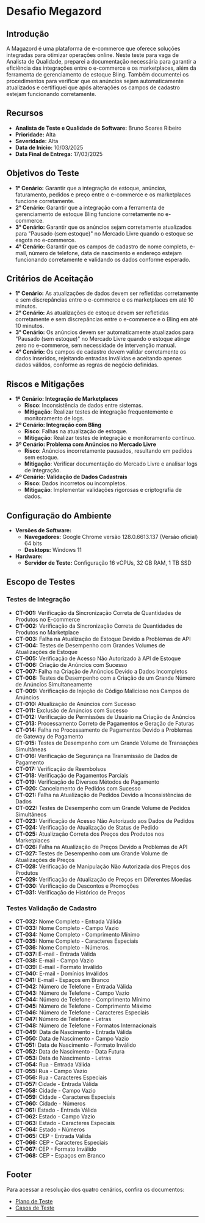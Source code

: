 # Desafio Megazord

## Introdução

A Magazord é uma plataforma de e-commerce que oferece soluções integradas para otimizar operações online. Neste teste para vaga de Analista de Qualidade, preparei a documentação necessária para garantir a eficiência das integrações entre o e-commerce e os marketplaces, além da ferramenta de gerenciamento de estoque Bling. Também documentei os procedimentos para verificar que os anúncios sejam automaticamente atualizados e certifiquei que após alterações os campos de cadastro estejam funcionando corretamente.

## Recursos

- **Analista de Teste e Qualidade de Software:** Bruno Soares Ribeiro
- **Prioridade:** Alta
- **Severidade:** Alta
- **Data de Inicio:** 10/03/2025
- **Data Final de Entrega:** 17/03/2025

## Objetivos do Teste

- **1° Cenário:** Garantir que a integração de estoque, anúncios, faturamento, pedidos e preço entre o e-commerce e os marketplaces funcione corretamente.
- **2° Cenário:** Garantir que a integração com a ferramenta de gerenciamento de estoque Bling funcione corretamente no e-commerce.
- **3° Cenário:** Garantir que os anúncios sejam corretamente atualizados para "Pausado (sem estoque)" no Mercado Livre quando o estoque se esgota no e-commerce.
- **4° Cenário:** Garantir que os campos de cadastro de nome completo, e-mail, número de telefone, data de nascimento e endereço estejam funcionando corretamente e validando os dados conforme esperado.

## Critérios de Aceitação

- **1° Cenário:** As atualizações de dados devem ser refletidas corretamente e sem discrepâncias entre o e-commerce e os marketplaces em até 10 minutos.
- **2° Cenário:** As atualizações de estoque devem ser refletidas corretamente e sem discrepâncias entre o e-commerce e o Bling em até 10 minutos.
- **3° Cenário:** Os anúncios devem ser automaticamente atualizados para "Pausado (sem estoque)" no Mercado Livre quando o estoque atinge zero no e-commerce, sem necessidade de intervenção manual.
- **4° Cenário:** Os campos de cadastro devem validar corretamente os dados inseridos, rejeitando entradas inválidas e aceitando apenas dados válidos, conforme as regras de negócio definidas.

## **Riscos e Mitigações**

- **1º Cenário: Integração de Marketplaces**
  - **Risco**: Inconsistência de dados entre sistemas.
  - **Mitigação**: Realizar testes de integração frequentemente e monitoramento de logs.
- **2º Cenário: Integração com Bling**
  - **Risco**: Falhas na atualização de estoque.
  - **Mitigação**: Realizar testes de integração e monitoramento contínuo.
- **3º Cenário: Problema com Anúncios no Mercado Livre**
  - **Risco**: Anúncios incorretamente pausados, resultando em pedidos sem estoque.
  - **Mitigação**: Verificar documentação do Mercado Livre e analisar logs de integração.
- **4º Cenário: Validação de Dados Cadastrais**
  - **Risco**: Dados incorretos ou incompletos.
  - **Mitigação**: Implementar validações rigorosas e criptografia de dados.

## Configuração do Ambiente

- **Versões de Software:**
  - **Navegadores:** Google Chrome versão 128.0.6613.137 (Versão oficial) 64 bits
  - **Desktops:** Windows 11
- **Hardware:**
  - **Servidor de Teste:** Configuração 16 vCPUs, 32 GB RAM, 1 TB SSD

## Escopo de Testes

### Testes de Integração

- **CT-001:** Verificação da Sincronização Correta de Quantidades de Produtos no E-commerce
- **CT-002:** Verificação da Sincronização Correta de Quantidades de Produtos no Marketplace
- **CT-003:** Falha na Atualização de Estoque Devido a Problemas de API
- **CT-004:** Testes de Desempenho com Grandes Volumes de Atualizações de Estoque
- **CT-005:** Verificação de Acesso Não Autorizado à API de Estoque
- **CT-006:** Criação de Anúncios com Sucesso
- **CT-007:** Falha na Criação de Anúncios Devido a Dados Incompletos
- **CT-008:** Testes de Desempenho com a Criação de um Grande Número de Anúncios Simultaneamente
- **CT-009:** Verificação de Injeção de Código Malicioso nos Campos de Anúncios
- **CT-010:** Atualização de Anúncios com Sucesso
- **CT-011:** Exclusão de Anúncios com Sucesso
- **CT-012:** Verificação de Permissões de Usuário na Criação de Anúncios
- **CT-013:** Processamento Correto de Pagamentos e Geração de Faturas
- **CT-014:** Falha no Processamento de Pagamentos Devido a Problemas de Gateway de Pagamento
- **CT-015:** Testes de Desempenho com um Grande Volume de Transações Simultâneas
- **CT-016:** Verificação de Segurança na Transmissão de Dados de Pagamento
- **CT-017:** Verificação de Reembolsos
- **CT-018:** Verificação de Pagamentos Parciais
- **CT-019:** Verificação de Diversos Métodos de Pagamento
- **CT-020:** Cancelamento de Pedidos com Sucesso
- **CT-021:** Falha na Atualização de Pedidos Devido a Inconsistências de Dados
- **CT-022:** Testes de Desempenho com um Grande Volume de Pedidos Simultâneos
- **CT-023:** Verificação de Acesso Não Autorizado aos Dados de Pedidos
- **CT-024:** Verificação de Atualização de Status de Pedido
- **CT-025:** Atualização Correta dos Preços dos Produtos nos Marketplaces
- **CT-026:** Falha na Atualização de Preços Devido a Problemas de API
- **CT-027:** Testes de Desempenho com um Grande Volume de Atualizações de Preços
- **CT-028:** Verificação de Manipulação Não Autorizada dos Preços dos Produtos
- **CT-029:** Verificação de Atualização de Preços em Diferentes Moedas
- **CT-030:** Verificação de Descontos e Promoções
- **CT-031:** Verificação de Histórico de Preços

### Testes Validação de Cadastro

- **CT-032:** Nome Completo - Entrada Válida
- **CT-033:** Nome Completo - Campo Vazio
- **CT-034:** Nome Completo - Comprimento Mínimo
- **CT-035:** Nome Completo - Caracteres Especiais
- **CT-036:** Nome Completo - Números.
- **CT-037:** E-mail - Entrada Válida
- **CT-038:** E-mail - Campo Vazio
- **CT-039:** E-mail - Formato Inválido
- **CT-040:** E-mail - Domínios Inválidos
- **CT-041:** E-mail - Espaços em Branco
- **CT-042:** Número de Telefone - Entrada Válida
- **CT-043:** Número de Telefone - Campo Vazio
- **CT-044:** Número de Telefone - Comprimento Mínimo
- **CT-045:** Número de Telefone - Comprimento Máximo
- **CT-046:** Número de Telefone - Caracteres Especiais
- **CT-047:** Número de Telefone - Letras
- **CT-048:** Número de Telefone - Formatos Internacionais
- **CT-049:** Data de Nascimento - Entrada Válida
- **CT-050:** Data de Nascimento - Campo Vazio
- **CT-051:** Data de Nascimento - Formato Inválido
- **CT-052:** Data de Nascimento - Data Futura
- **CT-053:** Data de Nascimento - Letras
- **CT-054:** Rua - Entrada Válida
- **CT-055:** Rua - Campo Vazio
- **CT-056:** Rua - Caracteres Especiais
- **CT-057:** Cidade - Entrada Válida
- **CT-058:** Cidade - Campo Vazio
- **CT-059:** Cidade - Caracteres Especiais
- **CT-060:** Cidade - Números
- **CT-061:** Estado - Entrada Válida
- **CT-062:** Estado - Campo Vazio
- **CT-063:** Estado - Caracteres Especiais
- **CT-064:** Estado - Números
- **CT-065:** CEP - Entrada Válida
- **CT-066:** CEP - Caracteres Especiais
- **CT-067:** CEP - Formato Inválido
- **CT-068:** CEP - Espaços em Branco

## Footer

Para acessar a resolução dos quatro cenários, confira os documentos:

- [Plano de Teste](https://github.com/brunosrd/teste-qa-megazord/blob/main/documenta%C3%A7%C3%A3o/PlanoDeTeste.md)
- [Casos de Teste](https://github.com/brunosrd/teste-qa-megazord/blob/main/documenta%C3%A7%C3%A3o/CasosDeTeste.md)

---

